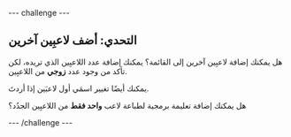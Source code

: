 --- challenge ---
## التحدي: أضف لاعبِين آخرين
هل يمكنك إضافة لاعبِين آخرين إلى القائمة؟ يمكنك إضافة عدد اللاعبِين الذي تريده، لكن تأكد من وجود عدد __زوجي__ من اللاعبِين.

يمكنك أيضًا تغيير اسمَي أول لاعبَين إذا أردتَ.

هل يمكنك إضافة تعليمة برمجية لطباعة لاعب __واحد فقط__ من اللاعبِين الجدُد؟




--- /challenge ---
